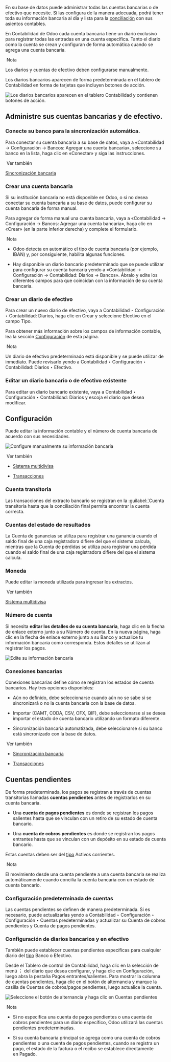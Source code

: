 En su base de datos puede administrar todas las cuentas bancarias o de efectivo que necesite. Si las configura de la manera adecuada, podrá tener toda su información bancaria al día y lista para la [conciliación](https://www.odoo.com/documentation/17.0/es/applications/finance/accounting/bank/reconciliation.html) con sus asientos contables.

En Contabilidad de Odoo cada cuenta bancaria tiene un diario exclusivo para registrar todas las entradas en una cuenta específica. Tanto el diario como la cuenta se crean y configuran de forma automática cuando se agrega una cuenta bancaria.

 Nota

Los diarios y cuentas de efectivo deben configurarse manualmente.

Los diarios bancarios aparecen de forma predeterminada en el tablero de Contabilidad en forma de tarjetas que incluyen botones de acción.

![Los diarios bancarios aparecen en el tablero Contabilidad y contienen botones de acción.](https://www.odoo.com/documentation/17.0/es/_images/card.png)

## Administre sus cuentas bancarias y de efectivo.[](https://www.odoo.com/documentation/17.0/es/applications/finance/accounting/bank.html#manage-your-bank-and-cash-accounts "Enlazar permanentemente con este título")

### Conecte su banco para la sincronización automática.[](https://www.odoo.com/documentation/17.0/es/applications/finance/accounting/bank.html#connect-your-bank-for-automatic-synchronization "Enlazar permanentemente con este título")

Para conectar su cuenta bancaria a su base de datos, vaya a «Contabilidad -> Configuración -> Bancos: Agregar una cuenta bancaria», seleccione su banco en la lista, haga clic en «Conectar» y siga las instrucciones.

 Ver también

[Sincronización bancaria](https://www.odoo.com/documentation/17.0/es/applications/finance/accounting/bank/bank_synchronization.html)

### Crear una cuenta bancaria[](https://www.odoo.com/documentation/17.0/es/applications/finance/accounting/bank.html#create-a-bank-account "Enlazar permanentemente con este título")

Si su institución bancaria no está disponible en Odoo, o si no desea conectar su cuenta bancaria a su base de datos, puede configurar su cuenta bancaria de forma manual.

Para agregar de forma manual una cuenta bancaria, vaya a «Contabilidad -> Configuración -> Bancos: Agregar una cuenta bancaria», haga clic en «Crear» (en la parte inferior derecha) y complete el formulario.

 Nota

- Odoo detecta en automático el tipo de cuenta bancaria (por ejemplo, IBAN) y, por consiguiente, habilita algunas funciones.
    
- Hay disponible un diario bancario predeterminado que se puede utilizar para configurar su cuenta bancaria yendo a «Contabilidad -> Configuración -> Contabilidad: Diarios -> Bancos». Ábralo y edite los diferentes campos para que coincidan con la información de su cuenta bancaria.
    

### Crear un diario de efectivo[](https://www.odoo.com/documentation/17.0/es/applications/finance/accounting/bank.html#create-a-cash-journal "Enlazar permanentemente con este título")

Para crear un nuevo diario de efectivo, vaya a Contabilidad ‣ Configuración ‣ Contabilidad: Diarios, haga clic en Crear y seleccione Efectivo en el campo Tipo.

Para obtener más información sobre los campos de información contable, lea la sección [Configuración](https://www.odoo.com/documentation/17.0/es/applications/finance/accounting/bank.html#bank-accounts-configuration) de esta página.

 Nota

Un diario de efectivo predeterminado está disponible y se puede utilizar de inmediato. Puede revisarlo yendo a Contabilidad ‣ Configuración ‣ Contabilidad: Diarios ‣ Efectivo.

### Editar un diario bancario o de efectivo existente[](https://www.odoo.com/documentation/17.0/es/applications/finance/accounting/bank.html#edit-an-existing-bank-or-cash-journal "Enlazar permanentemente con este título")

Para editar un diario bancario existente, vaya a Contabilidad ‣ Configuración ‣ Contabilidad: Diarios y escoja el diario que desea modificar.

## Configuración[](https://www.odoo.com/documentation/17.0/es/applications/finance/accounting/bank.html#configuration "Enlazar permanentemente con este título")

Puede editar la información contable y el número de cuenta bancaria de acuerdo con sus necesidades.

![Configure manualmente su información bancaria](https://www.odoo.com/documentation/17.0/es/_images/bank-journal-config.png)

 Ver también

- [Sistema multidivisa](https://www.odoo.com/documentation/17.0/es/applications/finance/accounting/get_started/multi_currency.html)
    
- [Transacciones](https://www.odoo.com/documentation/17.0/es/applications/finance/accounting/bank/transactions.html)
    

### Cuenta transitoria[](https://www.odoo.com/documentation/17.0/es/applications/finance/accounting/bank.html#suspense-account "Enlazar permanentemente con este título")

Las transacciones del extracto bancario se registran en la :guilabel:[`](https://www.odoo.com/documentation/17.0/es/applications/finance/accounting/bank.html#id1)Cuenta transitoria hasta que la conciliación final permita encontrar la cuenta correcta.

### Cuentas del estado de resultados[](https://www.odoo.com/documentation/17.0/es/applications/finance/accounting/bank.html#profit-and-loss-accounts "Enlazar permanentemente con este título")

La Cuenta de ganancias se utiliza para registrar una ganancia cuando el saldo final de una caja registradora difiere del que el sistema calcula, mientras que la Cuenta de pérdidas se utiliza para registrar una pérdida cuando el saldo final de una caja registradora difiere del que el sistema calcula.

### Moneda[](https://www.odoo.com/documentation/17.0/es/applications/finance/accounting/bank.html#currency "Enlazar permanentemente con este título")

Puede editar la moneda utilizada para ingresar los extractos.

 Ver también

[Sistema multidivisa](https://www.odoo.com/documentation/17.0/es/applications/finance/accounting/get_started/multi_currency.html)

### Número de cuenta[](https://www.odoo.com/documentation/17.0/es/applications/finance/accounting/bank.html#account-number "Enlazar permanentemente con este título")

Si necesita **editar los detalles de su cuenta bancaria**, haga clic en la flecha de enlace externo junto a su Número de cuenta. En la nueva página, haga clic en la flecha de enlace externo junto a su Banco y actualice tu información bancaria como corresponda. Estos detalles se utilizan al registrar los pagos.

![Edite su información bancaria](https://www.odoo.com/documentation/17.0/es/_images/bank-account-number.png)

### Conexiones bancarias[](https://www.odoo.com/documentation/17.0/es/applications/finance/accounting/bank.html#bank-feeds "Enlazar permanentemente con este título")

Conexiones bancarias define cómo se registran los estados de cuenta bancarios. Hay tres opciones disponibles:

- Aún no definido, debe seleccionarse cuando aún no se sabe si se sincronizará o no la cuenta bancaria con la base de datos.
    
- Importar (CAMT, CODA, CSV, OFX, QIF), debe seleccionarse si se desea importar el estado de cuenta bancario utilizando un formato diferente.
    
- Sincronización bancaria automatizada, debe seleccionarse si su banco está sincronizado con la base de datos.
    

 Ver también

- [Sincronización bancaria](https://www.odoo.com/documentation/17.0/es/applications/finance/accounting/bank/bank_synchronization.html)
    
- [Transacciones](https://www.odoo.com/documentation/17.0/es/applications/finance/accounting/bank/transactions.html)
    

## Cuentas pendientes[](https://www.odoo.com/documentation/17.0/es/applications/finance/accounting/bank.html#outstanding-accounts "Enlazar permanentemente con este título")

De forma predeterminada, los pagos se registran a través de cuentas transitorias llamadas **cuentas pendientes** antes de registrarlos en su cuenta bancaria.

- Una **cuenta de pagos pendientes** es donde se registran los pagos salientes hasta que se vinculan con un retiro de su estado de cuenta bancario.
    
- Una **cuenta de cobros pendientes** es donde se registran los pagos entrantes hasta que se vinculan con un depósito en su estado de cuenta bancario.
    

Estas cuentas deben ser del [tipo](https://www.odoo.com/documentation/17.0/es/applications/finance/accounting/get_started/chart_of_accounts.html#chart-of-account-type) Activos corrientes.

 Nota

El movimiento desde una cuenta pendiente a una cuenta bancaria se realiza automáticamente cuando concilia la cuenta bancaria con un estado de cuenta bancario.

### Configuración predeterminada de cuentas[](https://www.odoo.com/documentation/17.0/es/applications/finance/accounting/bank.html#default-accounts-configuration "Enlazar permanentemente con este título")

Las cuentas pendientes se definen de manera predeterminada. Si es necesario, puede actualizarlas yendo a Contabilidad ‣ Configuración ‣ Configuración ‣ Cuentas predeterminadas y actualizar su Cuenta de cobros pendientes y Cuenta de pagos pendientes.

### Configuración de diarios bancarios y en efectivo[](https://www.odoo.com/documentation/17.0/es/applications/finance/accounting/bank.html#bank-and-cash-journals-configuration "Enlazar permanentemente con este título")

También puede establecer cuentas pendientes específicas para cualquier diario del [tipo](https://www.odoo.com/documentation/17.0/es/applications/finance/accounting/get_started/chart_of_accounts.html#chart-of-account-type) Banco o Efectivo.

Desde el Tablero de control de Contabilidad, haga clic en la selección de menú ⋮ del diario que desea configurar, y haga clic en Configuración, luego abra la pestaña Pagos entrantes/salientes. Para mostrar la columna de cuentas pendientes, haga clic en el botón de alternancia y marque la casilla de Cuentas de cobros/pagos pendientes, luego actualice la cuenta.

![Seleccione el botón de alternancia y haga clic en Cuentas pendientes](https://www.odoo.com/documentation/17.0/es/_images/toggle-button1.png)

 Nota

- Si no especifica una cuenta de pagos pendientes o una cuenta de cobros pendientes para un diario específico, Odoo utilizará las cuentas pendientes predeterminadas.
    
- Si su cuenta bancaria principal se agrega como una cuenta de cobros pendientes o una cuenta de pagos pendientes, cuando se registra un pago, el estado de la factura o el recibo se establece directamente en Pagado.